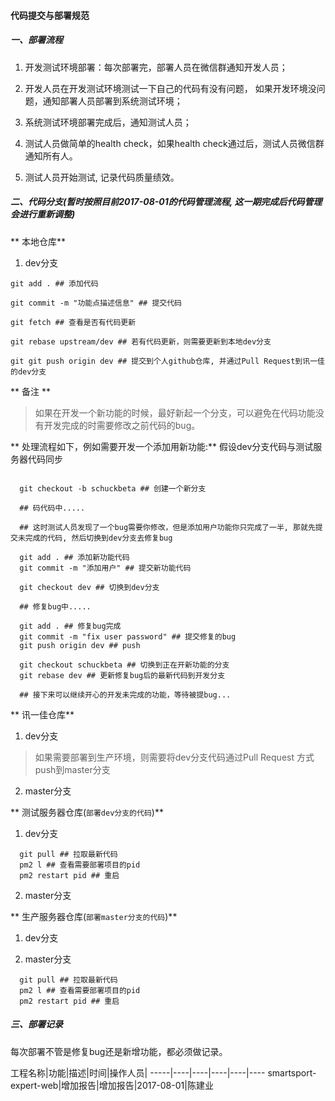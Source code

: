#### 代码提交与部署规范

##### 一、部署流程

1. 开发测试环境部署：每次部署完，部署人员在微信群通知开发人员；

2. 开发人员在开发测试环境测试一下自己的代码有没有问题， 如果开发环境没问题，通知部署人员部署到系统测试环境；

3. 系统测试环境部署完成后，通知测试人员；

4. 测试人员做简单的health check，如果health check通过后，测试人员微信群通知所有人。

5. 测试人员开始测试, 记录代码质量绩效。

##### 二、代码分支(暂时按照目前2017-08-01的代码管理流程, 这一期完成后代码管理会进行重新调整)

** 本地仓库**

1. dev分支

  ```script
  git add . ## 添加代码

  git commit -m "功能点描述信息" ## 提交代码

  git fetch ## 查看是否有代码更新

  git rebase upstream/dev ## 若有代码更新，则需要更新到本地dev分支

  git git push origin dev ## 提交到个人github仓库, 并通过Pull Request到讯一佳的dev分支
  ```

  ** 备注 **
  > 如果在开发一个新功能的时候，最好新起一个分支，可以避免在代码功能没有开发完成的时需要修改之前代码的bug。

  ** 处理流程如下，例如需要开发一个添加用新功能:**
    假设dev分支代码与测试服务器代码同步

  ```script

    git checkout -b schuckbeta ## 创建一个新分支

    ## 码代码中.....

    ## 这时测试人员发现了一个bug需要你修改，但是添加用户功能你只完成了一半, 那就先提交未完成的代码, 然后切换到dev分支去修复bug

    git add . ## 添加新功能代码
    git commit -m "添加用户" ## 提交新功能代码

    git checkout dev ## 切换到dev分支

    ## 修复bug中.....

    git add . ## 修复bug完成
    git commit -m "fix user password" ## 提交修复的bug
    git push origin dev ## push

    git checkout schuckbeta ## 切换到正在开新功能的分支
    git rebase dev ## 更新修复bug后的最新代码到开发分支

    ## 接下来可以继续开心的开发未完成的功能，等待被提bug...

  ```


** 讯一佳仓库**

1. dev分支
  > 如果需要部署到生产环境，则需要将dev分支代码通过Pull Request 方式push到master分支
2. master分支

** 测试服务器仓库(`部署dev分支的代码`)**
1. dev分支

  ```script
    git pull ## 拉取最新代码
    pm2 l ## 查看需要部署项目的pid
    pm2 restart pid ## 重启
  ```
2. master分支

** 生产服务器仓库(`部署master分支的代码`)**
1. dev分支

2. master分支

```script
  git pull ## 拉取最新代码
  pm2 l ## 查看需要部署项目的pid
  pm2 restart pid ## 重启
```

##### 三、部署记录

每次部署不管是修复bug还是新增功能，都必须做记录。

工程名称|功能|描述|时间|操作人员|
-----|----|----|----|----|----
smartsport-expert-web|增加报告|增加报告|2017-08-01|陈建业
